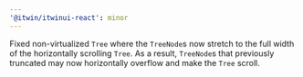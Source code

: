 ```yaml
---
'@itwin/itwinui-react': minor
---
```


Fixed non-virtualized `Tree` where the `TreeNode`s now stretch to the full width of the horizontally scrolling `Tree`. As a result, `TreeNode`s that previously truncated may now horizontally overflow and make the `Tree` scroll.
